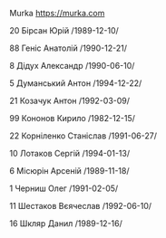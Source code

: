 Murka
https://murka.com

20 Бірсан Юрій /1989-12-10/

88 Геніс Анатолій /1990-12-21/

8 Дідух Александр /1990-06-10/

5 Думанський Антон /1994-12-22/

21 Козачук Антон /1992-03-09/

99 Кононов Кирило /1982-12-15/

22 Корніленко Станіслав /1991-06-27/

10 Лотаков Сергій /1994-01-13/

6 Місюрін Арсеній /1989-11-18/

1 Черниш Олег /1991-02-05/

11 Шестаков Вєячеслав /1992-06-10/

16 Шкляр Данил /1989-12-16/
